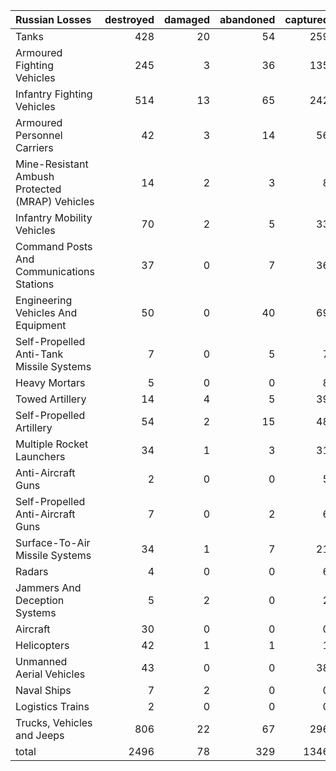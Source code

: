 | Russian Losses                                   |   destroyed |   damaged |   abandoned |   captured |   total |
|:-------------------------------------------------|------------:|----------:|------------:|-----------:|--------:|
| Tanks                                            |         428 |        20 |          54 |        259 |     761 |
| Armoured Fighting Vehicles                       |         245 |         3 |          36 |        135 |     419 |
| Infantry Fighting Vehicles                       |         514 |        13 |          65 |        242 |     834 |
| Armoured Personnel Carriers                      |          42 |         3 |          14 |         56 |     115 |
| Mine-Resistant Ambush Protected  (MRAP) Vehicles |          14 |         2 |           3 |          8 |      27 |
| Infantry Mobility Vehicles                       |          70 |         2 |           5 |         33 |     110 |
| Command Posts And Communications Stations        |          37 |         0 |           7 |         36 |      80 |
| Engineering Vehicles And Equipment               |          50 |         0 |          40 |         69 |     159 |
| Self-Propelled Anti-Tank Missile Systems         |           7 |         0 |           5 |          7 |      19 |
| Heavy Mortars                                    |           5 |         0 |           0 |          8 |      13 |
| Towed Artillery                                  |          14 |         4 |           5 |         39 |      62 |
| Self-Propelled Artillery                         |          54 |         2 |          15 |         48 |     119 |
| Multiple Rocket Launchers                        |          34 |         1 |           3 |         31 |      69 |
| Anti-Aircraft Guns                               |           2 |         0 |           0 |          5 |       7 |
| Self-Propelled Anti-Aircraft Guns                |           7 |         0 |           2 |          6 |      15 |
| Surface-To-Air Missile Systems                   |          34 |         1 |           7 |         21 |      63 |
| Radars                                           |           4 |         0 |           0 |          6 |      10 |
| Jammers And Deception Systems                    |           5 |         2 |           0 |          2 |       9 |
| Aircraft                                         |          30 |         0 |           0 |          0 |      30 |
| Helicopters                                      |          42 |         1 |           1 |          1 |      45 |
| Unmanned Aerial Vehicles                         |          43 |         0 |           0 |         38 |      81 |
| Naval Ships                                      |           7 |         2 |           0 |          0 |       9 |
| Logistics Trains                                 |           2 |         0 |           0 |          0 |       2 |
| Trucks, Vehicles and Jeeps                       |         806 |        22 |          67 |        296 |    1191 |
| total                                            |        2496 |        78 |         329 |       1346 |    4249 |